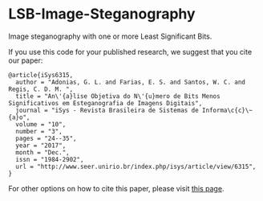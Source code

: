 # LSB-Image-Steganography
Image steganography with one or more Least Significant Bits.

If you use this code for your published research, we suggest that you cite our paper:
```
@article{iSys6315,
  author = "Adonias, G. L. and Farias, E. S. and Santos, W. C. and Regis, C. D. M. ",
  title = "An\'{a}lise Objetiva do N\'{u}mero de Bits Menos Significativos em Esteganografia de Imagens Digitais",
  journal = "iSys - Revista Brasileira de Sistemas de Informa\c{c}\~{a}o",
  volume = "10",
  number = "3",
  pages = "24--35",
  year = "2017",
  month = "Dec.",
  issn = "1984-2902",
  url = "http://www.seer.unirio.br/index.php/isys/article/view/6315",
}
```
For other options on how to cite this paper, please visit <a href="http://www.seer.unirio.br/index.php/isys/article/view/6315">this page</a>.
